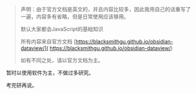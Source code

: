
> 声明：由于官方文档是英文的，并且内容比较多，因此我用自己的话重写了一遍，内容多有省略，但是日常使用应该够用。
> 
> 默认大家都会JavaScript的基础知识
> 
> 所有内容来自官方文档  [https://blacksmithgu.github.io/obsidian-dataview/]( https://blacksmithgu.github.io/obsidian-dataview/)
> 
> 如有不同之处，请以官方文档为主。


暂时以使用软件为主，不做过多研究。

考完研再说。